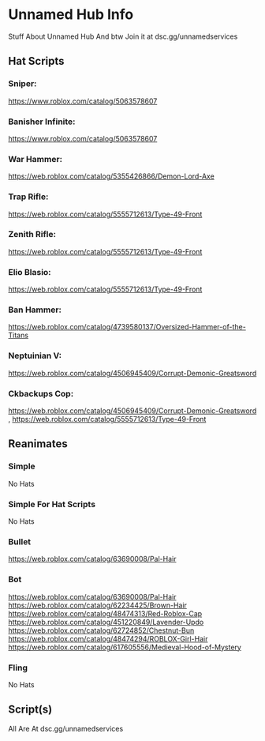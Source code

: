 # Unnamed Hub Info
Stuff About Unnamed Hub And btw Join it at dsc.gg/unnamedservices


## Hat Scripts

### Sniper:

https://www.roblox.com/catalog/5063578607

### Banisher Infinite:

https://www.roblox.com/catalog/5063578607

### War Hammer:

https://web.roblox.com/catalog/5355426866/Demon-Lord-Axe

### Trap Rifle:

https://web.roblox.com/catalog/5555712613/Type-49-Front

### Zenith Rifle:

https://web.roblox.com/catalog/5555712613/Type-49-Front

### Elio Blasio:

https://web.roblox.com/catalog/5555712613/Type-49-Front

### Ban Hammer:

https://web.roblox.com/catalog/4739580137/Oversized-Hammer-of-the-Titans

### Neptuinian V:

https://web.roblox.com/catalog/4506945409/Corrupt-Demonic-Greatsword

### Ckbackups Cop:

https://web.roblox.com/catalog/4506945409/Corrupt-Demonic-Greatsword , https://web.roblox.com/catalog/5555712613/Type-49-Front

## Reanimates

### Simple

No Hats
### Simple For Hat Scripts 

No Hats

### Bullet
https://web.roblox.com/catalog/63690008/Pal-Hair

### Bot 
https://web.roblox.com/catalog/63690008/Pal-Hair
https://web.roblox.com/catalog/62234425/Brown-Hair
https://web.roblox.com/catalog/48474313/Red-Roblox-Cap
https://web.roblox.com/catalog/451220849/Lavender-Updo
https://web.roblox.com/catalog/62724852/Chestnut-Bun
https://web.roblox.com/catalog/48474294/ROBLOX-Girl-Hair
https://web.roblox.com/catalog/617605556/Medieval-Hood-of-Mystery

### Fling
No Hats

## Script(s)

All Are At dsc.gg/unnamedservices

